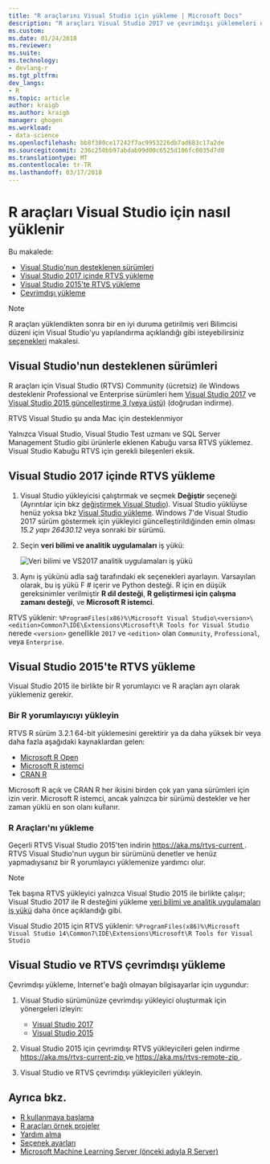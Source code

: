 ```yaml
---
title: "R araçlarını Visual Studio için yükleme | Microsoft Docs"
description: "R araçları Visual Studio 2017 ve çevrimdışı yüklemeleri de dahil olmak üzere Visual Studio 2015, Visual Studio için nasıl yüklenir."
ms.custom: 
ms.date: 01/24/2018
ms.reviewer: 
ms.suite: 
ms.technology:
- devlang-r
ms.tgt_pltfrm: 
dev_langs:
- R
ms.topic: article
author: kraigb
ms.author: kraigb
manager: ghogen
ms.workload:
- data-science
ms.openlocfilehash: bb8f380ce17242f7ac9953226db7ad683c17a2de
ms.sourcegitcommit: 236c250bb97abdab99d00c6525d106fc0035d7d0
ms.translationtype: MT
ms.contentlocale: tr-TR
ms.lasthandoff: 03/17/2018
---
```

# <a name="how-to-install-r-tools-for-visual-studio"></a>R araçları Visual Studio için nasıl yüklenir

Bu makalede:

- [Visual Studio'nun desteklenen sürümleri](#supported-versions-of-visual-studio)
- [Visual Studio 2017 içinde RTVS yükleme](#installing-rtvs-in-visual-studio-2017)
- [Visual Studio 2015'te RTVS yükleme](#installing-rtvs-in-visual-studio-2015)
- [Çevrimdışı yükleme](#offline-installation-of-visual-studio-and-rtvs)

> [!Note]
> R araçları yüklendikten sonra bir en iyi duruma getirilmiş veri Bilimcisi düzeni için Visual Studio'yu yapılandırma açıklandığı gibi isteyebilirsiniz [seçenekleri](options-for-r-tools-in-visual-studio.md) makalesi.

## <a name="supported-versions-of-visual-studio"></a>Visual Studio'nun desteklenen sürümleri

R araçları için Visual Studio (RTVS) Community (ücretsiz) ile Windows desteklenir Professional ve Enterprise sürümleri hem [Visual Studio 2017](https://aka.ms/vsdownload?utm_source=mscom&utm_campaign=msdocs) ve [Visual Studio 2015 güncelleştirme 3 (veya üstü)](http://go.microsoft.com/fwlink/?LinkId=691129) (doğrudan indirme).

RTVS Visual Studio şu anda Mac için desteklenmiyor

Yalnızca Visual Studio, Visual Studio Test uzmanı ve SQL Server Management Studio gibi ürünlerle eklenen Kabuğu varsa RTVS yüklemez. Visual Studio Kabuğu RTVS için gerekli bileşenleri eksik.

## <a name="installing-rtvs-in-visual-studio-2017"></a>Visual Studio 2017 içinde RTVS yükleme

1. Visual Studio yükleyicisi çalıştırmak ve seçmek **Değiştir** seçeneği (Ayrıntılar için bkz [değiştirmek Visual Studio](../install/modify-visual-studio.md)). Visual Studio yüklüyse henüz yoksa bkz [Visual Studio yükleme](../install/install-visual-studio.md). Windows 7'de Visual Studio 2017 sürüm göstermek için yükleyici güncelleştirildiğinden emin olması *15.2 yapı 26430.12* veya sonraki bir sürümü.

1. Seçin **veri bilimi ve analitik uygulamaları** iş yükü:

    ![Veri bilimi ve VS2017 analitik uygulamaları iş yükü](media/installation-data-science-workload.png)

1. Aynı iş yükünü adla sağ tarafındaki ek seçenekleri ayarlayın. Varsayılan olarak, bu iş yükü F # içerir ve Python desteği. R için en düşük gereksinimler verilmiştir **R dil desteği**, **R geliştirmesi için çalışma zamanı desteği**, ve **Microsoft R istemci**.

RTVS yüklenir: `%ProgramFiles(x86)%\Microsoft Visual Studio\<version>\<edition>Common7\IDE\Extensions\Microsoft\R Tools for Visual Studio` nerede `<version>` genellikle `2017` ve `<edition>` olan `Community`, `Professional`, veya `Enterprise`.

## <a name="installing-rtvs-in-visual-studio-2015"></a>Visual Studio 2015'te RTVS yükleme

Visual Studio 2015 ile birlikte bir R yorumlayıcı ve R araçları ayrı olarak yüklemeniz gerekir.

### <a name="install-an-r-interpreter"></a>Bir R yorumlayıcıyı yükleyin

RTVS R sürüm 3.2.1 64-bit yüklemesini gerektirir ya da daha yüksek bir veya daha fazla aşağıdaki kaynaklardan gelen:

- [Microsoft R Open](https://mran.microsoft.com/download/)
- [Microsoft R istemci](/machine-learning-server/r-client/what-is-microsoft-r-client)
- [CRAN R](https://cran.r-project.org/bin/windows/base/)

Microsoft R açık ve CRAN R her ikisini birden çok yan yana sürümleri için izin verir. Microsoft R istemci, ancak yalnızca bir sürümü destekler ve her zaman yüklü en son olanı kullanır.

### <a name="install-the-r-tools"></a>R Araçları'nı yükleme

Geçerli RTVS Visual Studio 2015'ten indirin [ https://aka.ms/rtvs-current ](https://aka.ms/rtvs-current). RTVS Visual Studio'nun uygun bir sürümünü denetler ve henüz yapmadıysanız bir R yorumlayıcı yüklemenize yardımcı olur.

> [!Note]
> Tek başına RTVS yükleyici yalnızca Visual Studio 2015 ile birlikte çalışır; Visual Studio 2017 ile R desteğini yükleme [veri bilimi ve analitik uygulamaları iş yükü](#installing-rtvs-in-visual-studio-2017) daha önce açıklandığı gibi.

Visual Studio 2015 için RTVS yüklenir: `%ProgramFiles(x86)%\Microsoft Visual Studio 14\Common7\IDE\Extensions\Microsoft\R Tools for Visual Studio`

## <a name="offline-installation-of-visual-studio-and-rtvs"></a>Visual Studio ve RTVS çevrimdışı yükleme

Çevrimdışı yükleme, Internet'e bağlı olmayan bilgisayarlar için uygundur:

1. Visual Studio sürümünüze çevrimdışı yükleyici oluşturmak için yönergeleri izleyin:

    - [Visual Studio 2017](../install/create-an-offline-installation-of-visual-studio.md)
    - [Visual Studio 2015](https://msdn.microsoft.com/library/mt706497.aspx)

1. Visual Studio 2015 için çevrimdışı RTVS yükleyicileri gelen indirme [ https://aka.ms/rtvs-current-zip ](https://aka.ms/rtvs-current-zip) ve [ https://aka.ms/rtvs-remote-zip ](https://aka.ms/rtvs-remote-zip).

1. Visual Studio ve RTVS çevrimdışı yükleyicileri yükleyin.

## <a name="see-also"></a>Ayrıca bkz.

- [R kullanmaya başlama](getting-started-with-r.md)
- [R araçları örnek projeler](getting-started-samples.md)
- [Yardım alma](getting-started-help.md)
- [Seçenek ayarları](options-for-r-tools-in-visual-studio.md)
- [Microsoft Machine Learning Server (önceki adıyla R Server)](/machine-learning-server/)